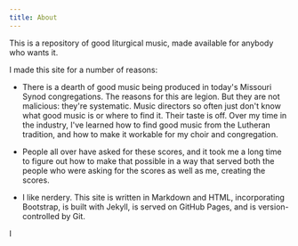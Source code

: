 ```yaml
---
title: About
---
```


This is a repository of good liturgical music, made available for anybody who wants it.

I made this site for a number of reasons:

- There is a dearth of good music being produced in today's Missouri Synod congregations. The reasons for this are legion. But they are not malicious: they're systematic. Music directors so often just don't know what good music is or where to find it. Their taste is off. Over my time in the industry, I've learned how to find good music from the Lutheran tradition, and how to make it workable for my choir and congregation.

- People all over have asked for these scores, and it took me a long time to figure out how to make that possible in a way that served both the people who were asking for the scores as well as me, creating the scores.

- I like nerdery. This site is written in Markdown and HTML, incorporating Bootstrap, is built with Jekyll, is served on GitHub Pages, and is version-controlled by Git.

I 